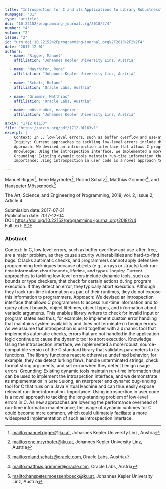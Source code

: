 ```yaml
---
title: "Introspection for C and its Applications to Library Robustness"
numpages: "31"
type: "article"
doi: "10.22152/programming-journal.org/2018/2/4"
number: "4"
volume: "2"
issue: "2"
id: "urn:doi:10.22152%2Fprogramming-journal.org%2F2018%2F2%2F4"
date: "2017-12-04"
authors: 
  - name: "Rigger, Manuel"
    affiliation: "Johannes Kepler University Linz, Austria"

  - name: "Mayrhofer, Rene"
    affiliation: "Johannes Kepler University Linz, Austria"

  - name: "Schatz, Roland"
    affiliation: "Oracle Labs, Austria"

  - name: "Grimmer, Matthias"
    affiliation: "Oracle Labs, Austria"

  - name: "Mössenböck, Hanspeter"
    affiliation: "Johannes Kepler University Linz, Austria"

arxiv: "1712.01163"
file: "https://arxiv.org/pdf/1712.01163v1"
excerpt: |
    Context: In C, low-level errors, such as buffer overflow and use-after-free, are a major problem, as they cause security vulnerabilities and hard-to-find bugs. C lacks automatic checks, and programmers cannot apply defensive programming techniques because objects (e.g., arrays or structs) lack run-time information about bounds, lifetime, and types.
    Inquiry: Current approaches to tackling low-level errors include dynamic tools, such as bounds or type checkers, that check for certain actions during program execution. If they detect an error, they typically abort execution. Although they track run-time information as part of their runtimes, they do not expose this information to programmers.
    Approach: We devised an introspection interface that allows C programmers to access run-time information and to query object bounds, object lifetimes, object types, and information about variadic arguments. This enables library writers to check for invalid input or program states and thus, for example, to implement custom error handling that maintains system availability and does not terminate on benign errors. As we assume that introspection is used together with a dynamic tool that implements automatic checks, errors that are not handled in the application logic continue to cause the dynamic tool to abort execution.
    Knowledge: Using the introspection interface, we implemented a more robust, source-compatible version of the C standard library that validates parameters to its functions. The library functions react to otherwise undefined behavior; for example, they can detect lurking flaws, handle unterminated strings, check format string arguments, and set errno when they detect benign usage errors.
    Grounding: Existing dynamic tools maintain run-time information that can be used to implement the introspection interface, and we demonstrate its implementation in Safe Sulong, an interpreter and dynamic bug-finding tool for C that runs on a Java Virtual Machine and can thus easily expose relevant run-time information.
    Importance: Using introspection in user code is a novel approach to tackling the long-standing problem of low-level errors in C. As new approaches are lowering the performance overhead of run-time information maintenance, the usage of dynamic runtimes for C could become more common, which could ultimately facilitate a more widespread implementation of such an introspection interface.

---
```

Manuel Rigger[^1], Rene Mayrhofer[^2], Roland Schatz[^3], Matthias Grimmer[^4], and Hanspeter Mössenböck[^5]

The Art, Science, and Engineering of Programming, 2018, Vol. 2, Issue 2, Article 4

Submission date: 2017-07-31  
Publication date: 2017-12-04  
DOI: <https://doi.org/10.22152/programming-journal.org/2018/2/4>  
Full text: [PDF](https://arxiv.org/pdf/1712.01163v1)  


### Abstract
Context: In C, low-level errors, such as buffer overflow and use-after-free, are a major problem, as they cause security vulnerabilities and hard-to-find bugs. C lacks automatic checks, and programmers cannot apply defensive programming techniques because objects (e.g., arrays or structs) lack run-time information about bounds, lifetime, and types.
Inquiry: Current approaches to tackling low-level errors include dynamic tools, such as bounds or type checkers, that check for certain actions during program execution. If they detect an error, they typically abort execution. Although they track run-time information as part of their runtimes, they do not expose this information to programmers.
Approach: We devised an introspection interface that allows C programmers to access run-time information and to query object bounds, object lifetimes, object types, and information about variadic arguments. This enables library writers to check for invalid input or program states and thus, for example, to implement custom error handling that maintains system availability and does not terminate on benign errors. As we assume that introspection is used together with a dynamic tool that implements automatic checks, errors that are not handled in the application logic continue to cause the dynamic tool to abort execution.
Knowledge: Using the introspection interface, we implemented a more robust, source-compatible version of the C standard library that validates parameters to its functions. The library functions react to otherwise undefined behavior; for example, they can detect lurking flaws, handle unterminated strings, check format string arguments, and set errno when they detect benign usage errors.
Grounding: Existing dynamic tools maintain run-time information that can be used to implement the introspection interface, and we demonstrate its implementation in Safe Sulong, an interpreter and dynamic bug-finding tool for C that runs on a Java Virtual Machine and can thus easily expose relevant run-time information.
Importance: Using introspection in user code is a novel approach to tackling the long-standing problem of low-level errors in C. As new approaches are lowering the performance overhead of run-time information maintenance, the usage of dynamic runtimes for C could become more common, which could ultimately facilitate a more widespread implementation of such an introspection interface.


[^1]: <mailto:manuel.rigger@jku.at>, Johannes Kepler University Linz, Austria
[^2]: <mailto:rene.mayrhofer@jku.at>, Johannes Kepler University Linz, Austria
[^3]: <mailto:roland.schatz@oracle.com>, Oracle Labs, Austria
[^4]: <mailto:matthias.grimmer@oracle.com>, Oracle Labs, Austria
[^5]: <mailto:hanspeter.moessenboeck@jku.at>, Johannes Kepler University Linz, Austria
